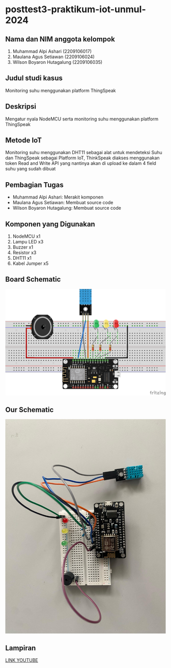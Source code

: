 # posttest3-praktikum-iot-unmul-2024

## Nama dan NIM anggota kelompok
1. Muhammad Alpi Ashari (2209106017)
2. Maulana Agus Setiawan (2209106024)
3. Wilson Boyaron Hutagalung (2209106035)

## Judul studi kasus
Monitoring suhu menggunakan platform ThingSpeak

## Deskripsi
Mengatur nyala NodeMCU serta monitoring suhu menggunakan platform ThingSpeak

## Metode IoT
Monitoring suhu menggunakan DHT11 sebagai alat untuk mendeteksi Suhu dan ThingSpeak sebagai Platform IoT, ThinkSpeak diakses menggunakan token Read and Write API yang nantinya akan di upload ke dalam 4 field suhu yang sudah dibuat

## Pembagian Tugas
- Muhammad Alpi Ashari: Merakit komponen
- Maulana Agus Setiawan: Membuat source code
- Wilson Boyaron Hutagalung: Membuat source code

## Komponen yang Digunakan
1. NodeMCU x1
2. Lampu LED x3
3. Buzzer x1
4. Resistor x3
5. DHT11 x1
6. Kabel Jumper x5

## Board Schematic
![Board Schematic](https://github.com/MaulanaASetiawan/posttest3-praktikum-iot-unmul/blob/main/Schematic.png)

## Our Schematic
![Our Schematic](https://github.com/MaulanaASetiawan/posttest3-praktikum-iot-unmul/blob/main/OurSchematic.jpg)

## Lampiran
[LINK YOUTUBE](https://youtu.be/NUaVM6xujDQ)
